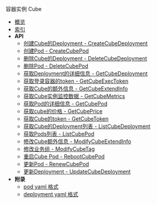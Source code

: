 <div class="sidebar_title ">容器实例 Cube</div>

- [概览](api/cube-api/README.md)
- [索引](api/cube-api/index.md)
- **API**
    - [创建Cube的Deployment - CreateCubeDeployment](api/cube-api/create_cube_deployment)
    - [创建Pod - CreateCubePod](api/cube-api/create_cube_pod)
    - [删除Cube的Deployment - DeleteCubeDeployment](api/cube-api/delete_cube_deployment)
    - [删除Pod - DeleteCubePod](api/cube-api/delete_cube_pod)
    - [获取Deployment的详细信息 - GetCubeDeployment](api/cube-api/get_cube_deployment)
    - [获取登录容器的token - GetCubeExecToken](api/cube-api/get_cube_exec_token)
    - [获取Cube的额外信息 - GetCubeExtendInfo](api/cube-api/get_cube_extend_info)
    - [获取Cube实例监控数据 - GetCubeMetrics](api/cube-api/get_cube_metrics)
    - [获取Pod的详细信息 - GetCubePod](api/cube-api/get_cube_pod)
    - [获取cube的价格 - GetCubePrice](api/cube-api/get_cube_price)
    - [获取Cube的token - GetCubeToken](api/cube-api/get_cube_token)
    - [获取Cube的Deployment列表 - ListCubeDeployment](api/cube-api/list_cube_deployment)
    - [获取Pods列表 - ListCubePod](api/cube-api/list_cube_pod)
    - [修改Cube额外信息 - ModifyCubeExtendInfo](api/cube-api/modify_cube_extend_info)
    - [修改业务组 - ModifyCubeTag](api/cube-api/modify_cube_tag)
    - [重启Cube Pod - RebootCubePod](api/cube-api/reboot_cube_pod)
    - [更新Pod - RenewCubePod](api/cube-api/renew_cube_pod)
    - [更新Deployment - UpdateCubeDeployment](api/cube-api/update_cube_deployment)
- **附录**
  * [pod yaml 格式](api/cube-api/pod_yaml.md)
  * [deployment yaml 格式](api/cube-api/deploy_yaml.md)
